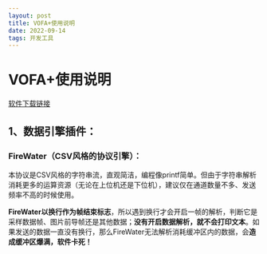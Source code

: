 ```yaml
---
layout: post
title: VOFA+使用说明
date: 2022-09-14
tags: 开发工具  
---
```


# VOFA+使用说明

[软件下载链接](https://www.vofa.plus/)

## 1、数据引擎插件：

### FireWater（CSV风格的协议引擎）：

​		本协议是CSV风格的字符串流，直观简洁，编程像printf简单。但由于字符串解析消耗更多的运算资源（无论在上位机还是下位机），建议仅在通道数量不多、发送频率不高的时候使用。

​		**FireWater以换行作为帧结束标志**，所以遇到换行才会开启一帧的解析，判断它是采样数据帧、图片前导帧还是其他数据；**没有开启数据解析，就不会打印文本**。如果发送的数据一直没有换行，那么FireWater无法解析消耗缓冲区内的数据，会**造成缓冲区爆满，软件卡死！**